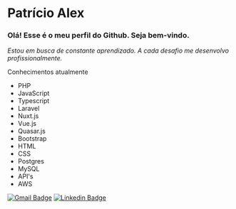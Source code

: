 # Patrício Alex
### Olá! Esse é o meu perfil do Github. Seja bem-vindo.

 *Estou em busca de constante aprendizado. A cada desafio me desenvolvo profissionalmente.*

  
Conhecimentos atualmente
* PHP 
* JavaScript
* Typescript
* Laravel 
* Nuxt.js
* Vue.js
* Quasar.js
* Bootstrap 
* HTML 
* CSS 
* Postgres 
* MySQL 
* API's
* AWS

[![Gmail Badge](https://img.shields.io/badge/-Gmail-c14438?style=flat-square&logo=Gmail&logoColor=white&link=mailto:patricioalex96@gmail.com)](mailto:patricioalex96@gmail.com)
[![Linkedin Badge](https://img.shields.io/badge/-LinkedIn-blue?style=flat-square&logo=Linkedin&logoColor=white&link=https://www.linkedin.com/in/patr%C3%ADcio-alex-219279118/)](https://www.linkedin.com/in/patr%C3%ADcio-alex-219279118/)
 



